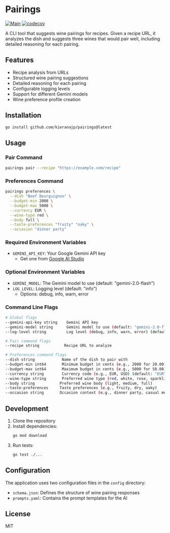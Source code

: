 # Pairings

[![Main](https://github.com/kieranajp/pairings/actions/workflows/main.yml/badge.svg)](https://github.com/kieranajp/pairings/actions/workflows/main.yml)
[![codecov](https://codecov.io/gh/kieranajp/pairings/branch/main/graph/badge.svg)](https://codecov.io/gh/kieranajp/pairings)

A CLI tool that suggests wine pairings for recipes. Given a recipe URL, it analyzes the dish and suggests three wines that would pair well, including detailed reasoning for each pairing.

## Features

- Recipe analysis from URLs
- Structured wine pairing suggestions
- Detailed reasoning for each pairing
- Configurable logging levels
- Support for different Gemini models
- Wine preference profile creation

## Installation

```bash
go install github.com/kieranajp/pairings@latest
```

## Usage

### Pair Command
```bash
pairings pair --recipe "https://example.com/recipe"
```

### Preferences Command
```bash
pairings preferences \
  --dish "Beef Bourguignon" \
  --budget-min 2000 \
  --budget-max 5000 \
  --currency EUR \
  --wine-type red \
  --body full \
  --taste-preferences "fruity" "oaky" \
  --occasion "dinner party"
```

### Required Environment Variables

- `GEMINI_API_KEY`: Your Google Gemini API key
  - Get one from [Google AI Studio](https://makersuite.google.com/app/apikey)

### Optional Environment Variables

- `GEMINI_MODEL`: The Gemini model to use (default: "gemini-2.0-flash")
- `LOG_LEVEL`: Logging level (default: "info")
  - Options: debug, info, warn, error

### Command Line Flags

```bash
# Global flags
--gemini-api-key string    Gemini API key
--gemini-model string      Gemini model to use (default: "gemini-2.0-flash")
--log-level string         Log level (debug, info, warn, error) (default: "info")

# Pair command flags
--recipe string           Recipe URL to analyze

# Preferences command flags
--dish string            Name of the dish to pair with
--budget-min int64       Minimum budget in cents (e.g., 2000 for 20.00)
--budget-max int64       Maximum budget in cents (e.g., 5000 for 50.00)
--currency string        Currency code (e.g., EUR, USD) (default: "EUR")
--wine-type string       Preferred wine type (red, white, rose, sparkling)
--body string           Preferred wine body (light, medium, full)
--taste-preferences     Taste preferences (e.g., fruity, dry, oaky)
--occasion string       Occasion context (e.g., dinner party, casual meal)
```

## Development

1. Clone the repository
2. Install dependencies:
   ```bash
   go mod download
   ```
3. Run tests:
   ```bash
   go test ./...
   ```

## Configuration

The application uses two configuration files in the `config` directory:
- `schema.json`: Defines the structure of wine pairing responses
- `prompts.yaml`: Contains the prompt templates for the AI

## License

MIT
